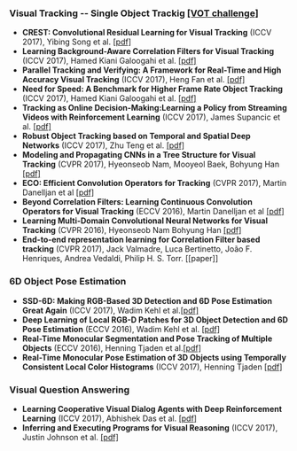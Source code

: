 ### Visual Tracking -- Single Object Trackig [[VOT challenge]](http://www.votchallenge.net/index.html)
- **CREST: Convolutional Residual Learning for Visual Tracking** (ICCV 2017), Yibing Song et al. [[pdf]](https://arxiv.org/pdf/1708.00225.pdf)
- **Learning Background-Aware Correlation Filters for Visual Tracking** (ICCV 2017), Hamed Kiani Galoogahi et al. [[pdf]](http://openaccess.thecvf.com/content_ICCV_2017/papers/Galoogahi_Learning_Background-Aware_Correlation_ICCV_2017_paper.pdf)
- **Parallel Tracking and Verifying: A Framework for Real-Time and High Accuracy Visual Tracking** (ICCV 2017), Heng Fan et al. [[pdf]](https://arxiv.org/pdf/1708.00153.pdf)
- **Need for Speed: A Benchmark for Higher Frame Rate Object Tracking** (ICCV 2017), Hamed Kiani Galoogahi et al. [[pdf]](https://arxiv.org/pdf/1703.05884.pdf)
- **Tracking as Online Decision-Making:Learning a Policy from Streaming Videos with Reinforcement Learning** (ICCV 2017), James Supancic et al. [[pdf]](https://arxiv.org/pdf/1707.04991.pdf)
- **Robust Object Tracking based on Temporal and Spatial Deep Networks** (ICCV 2017), Zhu Teng et al. [[pdf]](http://openaccess.thecvf.com/content_ICCV_2017/papers/Teng_Robust_Object_Tracking_ICCV_2017_paper.pdf)
- **Modeling and Propagating CNNs in a Tree Structure for Visual Tracking** (CVPR 2017), Hyeonseob Nam, Mooyeol Baek, Bohyung Han [[pdf]](https://arxiv.org/pdf/1608.07242.pdf)
- **ECO: Efficient Convolution Operators for Tracking** (CVPR 2017), Martin Danelljan et al [[pdf]](https://arxiv.org/pdf/1611.09224.pdf)
- **Beyond Correlation Filters: Learning Continuous Convolution Operators for Visual Tracking** (ECCV 2016), Martin Danelljan et al [[pdf]](https://arxiv.org/pdf/1611.09224.pdf)
- **Learning Multi-Domain Convolutional Neural Networks for Visual Tracking** (CVPR 2016), Hyeonseob Nam Bohyung Han [[pdf]](https://www.cv-foundation.org/openaccess/content_cvpr_2016/papers/Nam_Learning_Multi-Domain_Convolutional_CVPR_2016_paper.pdf)
- **End-to-end representation learning for Correlation Filter based tracking** (CVPR 2017), Jack Valmadre, Luca Bertinetto, João F. Henriques, Andrea Vedaldi, Philip H. S. Torr. [[paper]]

### 6D Object Pose Estimation
- **SSD-6D: Making RGB-Based 3D Detection and 6D Pose Estimation Great Again** (ICCV 2017), Wadim Kehl et al.[[pdf]](http://openaccess.thecvf.com/content_ICCV_2017/papers/Kehl_SSD-6D_Making_RGB-Based_ICCV_2017_paper.pdf)
- **Deep Learning of Local RGB-D Patches for 3D Object Detection and 6D Pose Estimation** (ECCV 2016), Wadim Kehl et al. [[pdf]](https://arxiv.org/pdf/1607.06038.pdf)
- **Real-Time Monocular Segmentation and Pose Tracking of Multiple Objects** (ECCV 2016), Henning Tjaden et al.[[pdf]](http://www.mi.hs-rm.de/~schwan/resources/Paper/realtime_monocular_tracking_eccv16.pdf)
- **Real-Time Monocular Pose Estimation of 3D Objects using Temporally Consistent Local Color Histograms** (ICCV 2017), Henning Tjaden [[pdf]](http://www.mi.hs-rm.de/~schwan/resources/Paper/TCLCH_ICCV2017.pdf)

### Visual Question Answering
- **Learning Cooperative Visual Dialog Agents with Deep Reinforcement Learning** (ICCV 2017), Abhishek Das et al. [[pdf]](http://openaccess.thecvf.com/content_ICCV_2017/papers/Das_Learning_Cooperative_Visual_ICCV_2017_paper.pdf)
- **Inferring and Executing Programs for Visual Reasoning** (ICCV 2017), Justin Johnson et al. [[pdf]](http://openaccess.thecvf.com/content_ICCV_2017/papers/Das_Learning_Cooperative_Visual_ICCV_2017_paper.pdf)
